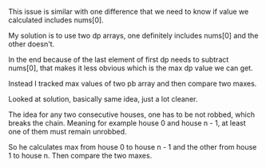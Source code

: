 This issue is similar with one difference that we need to know if value we calculated includes nums[0].

My solution is to use two dp arrays, one definitely includes nums[0] and the other doesn't.

In the end because of the last element of first dp needs to subtract nums[0], that makes it less obvious which is the max dp value we can get.

Instead I tracked max values of two pb array and then compare two maxes.


Looked at solution, basically same idea, just a lot cleaner.

The idea for any two consecutive houses, one has to be not robbed, which breaks the chain. Meaning for example house 0 and house n - 1, at least one of them must remain unrobbed.

So he calculates max from house 0 to house n - 1 and the other from house 1 to house n. Then compare the two maxes.
